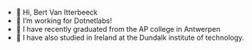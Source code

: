 - 👋 Hi, Bert Van Itterbeeck 
- 👀 I’m working for Dotnetlabs!
- 🌱 I have recently graduated from the AP college in Antwerpen
- 💪 I have also studied in Ireland at the Dundalk institute of technology. 


